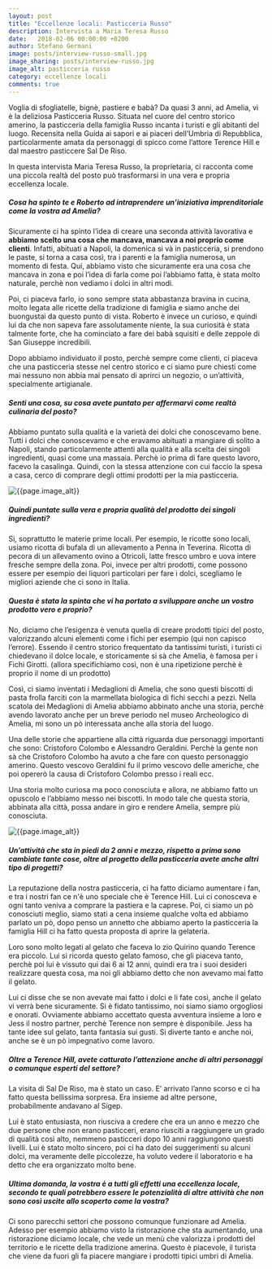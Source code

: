 ```yaml
---
layout: post
title: "Eccellenze locali: Pasticceria Russo"
description: Intervista a Maria Teresa Russo
date:   2018-02-06 00:00:00 +0200
author: Stefano Germani
image: posts/interview-russo-small.jpg
image_sharing: posts/interview-russo.jpg
image_alt: pasticceria russo
category: eccellenze locali
comments: true
---
```



Voglia di sfogliatelle, bignè, pastiere e babà? Da quasi 3 anni, ad Amelia, vi è la deliziosa Pasticceria Russo. Situata nel cuore del centro storico amerino, la pasticceria della famiglia Russo incanta i turisti e gli abitanti del luogo. Recensita nella Guida ai sapori e ai piaceri dell’Umbria di Repubblica, particolarmente amata da personaggi di spicco come l’attore Terence Hill e dal maestro pasticcere Sal De Riso. 

In questa intervista Maria Teresa Russo, la proprietaria, ci racconta come una piccola realtà del posto può trasformarsi in una vera e propria eccellenza locale. 


##### Cosa ha spinto te e Roberto ad intraprendere un’iniziativa imprenditoriale come la vostra ad Amelia? 

Sicuramente ci ha spinto l’idea di creare una seconda attività lavorativa e **abbiamo scelto una cosa che mancava, mancava a noi proprio come clienti**. Infatti, abituati a Napoli, la domenica si và in pasticceria, si prendono le paste, si torna a casa così, tra i parenti e la famiglia numerosa, un momento di festa. Qui, abbiamo visto che sicuramente era una cosa che mancava in zona e poi l’idea di farla come poi l’abbiamo fatta, è stata molto naturale, perchè non vediamo i dolci in altri modi. 

Poi, ci piaceva farlo, io sono sempre stata abbastanza bravina in cucina, molto legata alle ricette della tradizione di famiglia e siamo anche dei buongustai da questo punto di vista. Roberto è invece un curioso, e quindi lui da che non sapeva fare assolutamente niente, la sua curiosità è stata talmente forte, che ha cominciato a fare dei babà squisiti e delle zeppole di San Giuseppe incredibili. 

Dopo abbiamo individuato il posto, perchè sempre come clienti, ci piaceva che una pasticceria stesse nel centro storico e ci siamo pure chiesti come mai nessuno non abbia mai pensato di aprirci un negozio, o un’attività, specialmente artigianale.  

##### Senti una cosa, su cosa avete puntato per affermarvi come realtà culinaria del posto? 

Abbiamo puntato sulla qualità e la varietà dei dolci che conoscevamo bene. Tutti i dolci che conoscevamo e che eravamo abituati a mangiare di solito a Napoli, stando particolarmente attenti alla qualità e alla scelta dei singoli ingredienti, quasi come una massaia. Perchè io prima di fare questo lavoro, facevo la casalinga.  Quindi, con la stessa attenzione con cui faccio la spesa a casa, cerco di comprare degli ottimi prodotti per la mia pasticceria. 

<img alt="{{page.image_alt}}" src="{{site.baseurl}}/assets/img/posts/interview-russo-pasticcini.jpg" class=" img-fluid post-image" />


##### Quindi puntate sulla vera e propria qualità del prodotto dei singoli ingredienti?

Si, soprattutto le materie prime locali. Per esempio, le ricotte sono locali, usiamo ricotta di bufala di un allevamento a Penna in Teverina. Ricotta di pecora di un allevamento ovino a Otricoli, latte fresco umbro e uova intere fresche sempre della zona. Poi, invece per altri prodotti, come possono essere per esempio dei liquori particolari per fare i dolci, scegliamo le migliori aziende che ci sono in Italia.


##### Questa è stata la spinta che vi ha portato a sviluppare anche un vostro prodotto vero e proprio? 

No, diciamo che l’esigenza è venuta quella di creare prodotti tipici del posto, valorizzando alcuni elementi come i fichi per esempio (qui non capisco l’errore). Essendo il centro storico frequentato da tantissimi turisti, i turisti ci chiedevano il dolce locale, e storicamente si sà che Amelia, è famosa per i Fichi Girotti. (allora specifichiamo così, non è una ripetizione perchè è proprio il nome di un prodotto)

Così, ci siamo inventati i Medaglioni di Amelia, che sono questi biscotti di pasta frolla farciti con la marmellata biologica di fichi secchi a pezzi. Nella scatola dei Medaglioni di Amelia abbiamo abbinato anche una storia, perchè avendo lavorato anche per un breve periodo nel museo Archeologico di Amelia, mi sono un pò interessata anche alla storia del luogo. 

Una delle storie che appartiene alla città riguarda due personaggi importanti che sono: Cristoforo Colombo e Alessandro Geraldini. Perchè la gente non sà che Cristoforo Colombo ha avuto a che fare con questo personaggio amerino. Questo vescovo Geraldini fu il primo vescovo delle americhe, che poi opererò la causa di Cristoforo Colombo presso i reali ecc. 

Una storia molto curiosa ma poco conosciuta e allora, ne abbiamo fatto un opuscolo e l’abbiamo messo nei biscotti. In modo tale che questa storia, abbinata alla città, possa andare in giro e rendere Amelia, sempre più conosciuta. 

<img alt="{{page.image_alt}}" src="{{site.baseurl}}/assets/img/posts/interview-russo-medaglioni.jpg" class=" img-fluid post-image" />


##### Un’attività che sta in piedi da 2 anni e mezzo, rispetto a prima sono cambiate tante cose, oltre al progetto della pasticceria avete anche altri tipo di progetti?

La reputazione della nostra pasticceria, ci ha fatto diciamo aumentare i fan, e tra i nostri fan ce n'è uno speciale che è Terence Hill. Lui ci conosceva e ogni tanto veniva a comprare la pastiera e la caprese. Poi, ci siamo un pò conosciuti meglio, siamo stati a cena insieme qualche volta ed abbiamo parlato un pò, dopo penso un annetto che abbiamo aperto la pasticceria la famiglia Hill ci ha fatto questa proposta di aprire la gelateria. 

Loro sono molto legati al gelato che faceva lo zio Quirino quando Terence era piccolo. Lui si ricorda questo gelato famoso, che gli piaceva tanto, perchè poi lui è vissuto qui dai 6 ai 12 anni, quindi era tra i suoi desideri realizzare questa cosa, ma noi gli abbiamo detto che non avevamo mai fatto il gelato. 

Lui ci disse che se non avevate mai fatto i dolci e li fate così, anche il gelato vi verrà bene sicuramente. Si è fidato tantissimo, noi siamo siamo orgogliosi e onorati. Ovviamente abbiamo accettato questa avventura insieme a loro e Jess il nostro partner, perchè Terence non sempre è disponibile. Jess ha tante idee sul gelato, tanta fantasia sui gusti. Si diverte tanto e anche noi, anche se è un pò impegnativo come lavoro. 


##### Oltre a Terence Hill, avete catturato l’attenzione anche di altri personaggi o comunque esperti del settore?

La visita di Sal De Riso, ma è stato un caso. E’ arrivato l’anno scorso e ci ha fatto questa bellissima sorpresa. Era insieme ad altre persone, probabilmente andavano al Sigep. 

Lui è stato entusiasta, non riusciva a credere che era un anno e mezzo che due persone che non erano pasticceri, erano riusciti a raggiungere un grado di qualità così alto, nemmeno pasticceri dopo 10 anni raggiungono questi livelli.  Lui è stato molto sincero, poi ci ha dato dei suggerimenti su alcuni dolci, ma veramente delle piccolezze, ha voluto vedere il laboratorio e ha detto che era organizzato molto bene. 


##### Ultima domanda, la vostra è a tutti gli effetti una eccellenza locale, secondo te quali potrebbero essere le potenzialità di altre attività che non sono così uscite allo scoperto come la vostra?

Ci sono parecchi settori che possono comunque funzionare ad Amelia. Adesso per esempio abbiamo visto la ristorazione che sta aumentando, una ristorazione diciamo locale, che vede un menù che valorizza i prodotti del territorio e le ricette della tradizione amerina. Questo è piacevole, il turista che viene da fuori gli fa piacere mangiare i prodotti tipici umbri di Amelia.


